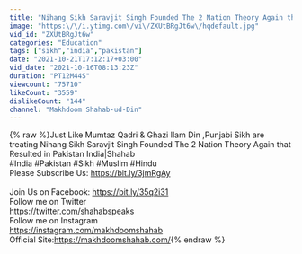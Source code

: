 ```yaml
---
title: "Nihang Sikh Saravjit Singh Founded The 2 Nation Theory Again that Resulted in Pakistan India|Shahab"
image: "https:\/\/i.ytimg.com\/vi\/ZXUtBRgJt6w\/hqdefault.jpg"
vid_id: "ZXUtBRgJt6w"
categories: "Education"
tags: ["sikh","india","pakistan"]
date: "2021-10-21T17:12:17+03:00"
vid_date: "2021-10-16T08:13:23Z"
duration: "PT12M44S"
viewcount: "75710"
likeCount: "3559"
dislikeCount: "144"
channel: "Makhdoom Shahab-ud-Din"
---
```

{% raw %}Just Like Mumtaz Qadri &amp; Ghazi Ilam Din ,Punjabi Sikh are treating Nihang Sikh Saravjit Singh Founded The 2 Nation Theory Again that Resulted in Pakistan India|Shahab<br />#India #Pakistan #Sikh #Muslim #Hindu<br />Please Subscribe Us: <a rel="nofollow" target="blank" href="https://bit.ly/3jmRgAy">https://bit.ly/3jmRgAy</a><br /><br />Join Us on Facebook: <a rel="nofollow" target="blank" href="https://bit.ly/35q2i31">https://bit.ly/35q2i31</a><br />Follow me on Twitter<br /><a rel="nofollow" target="blank" href="https://twitter.com/shahabspeaks">https://twitter.com/shahabspeaks</a><br />Follow me on Instagram<br /><a rel="nofollow" target="blank" href="https://instagram.com/makhdoomshahab">https://instagram.com/makhdoomshahab</a><br />Official Site:<a rel="nofollow" target="blank" href="https://makhdoomshahab.com/">https://makhdoomshahab.com/</a>{% endraw %}
